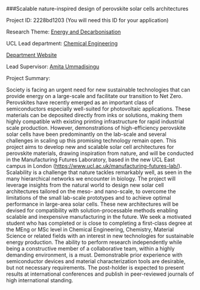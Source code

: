 ###Scalable nature-inspired design of perovskite solar cells architectures

Project ID: 2228bd1203
(You will need this ID for your application)

Research Theme: [Energy and Decarbonisation](../themes/energy-and-decarbonisation.md)

UCL Lead department: [Chemical Engineering](../departments/chemical-engineering.md)

[Department Website](https://www.ucl.ac.uk/chemical-engineering)

Lead Supervisor: [Amita Ummadisingu](https://iris.ucl.ac.uk/iris/browse/profile?upi=AUMMA45)

Project Summary:

Society is facing an urgent need for new sustainable technologies that can provide energy on a large-scale and facilitate our transition to Net Zero. Perovskites have recently emerged as an important class of semiconductors especially well-suited for photovoltaic applications. These materials can be deposited directly from inks or solutions, making them highly compatible with existing printing infrastructure for rapid industrial scale production. However, demonstrations of high-efficiency perovskite solar cells have been predominantly on the lab-scale and several challenges in scaling up this promising technology remain open. 
 This project aims to develop new and scalable solar cell architectures for perovskite materials, drawing inspiration from nature, and will be conducted in the Manufacturing Futures Laboratory, based in the new UCL East campus in London (https://www.ucl.ac.uk/manufacturing-futures-lab/). Scalability is a challenge that nature tackles remarkably well, as seen in the many hierarchical networks we encounter in biology. The project will leverage insights from the natural world to design new solar cell architectures tailored on the meso- and nano-scale, to overcome the limitations of the small lab-scale prototypes and to achieve optimal performance in large-area solar cells. These new architectures will be devised for compatibility with solution-processable methods enabling scalable and inexpensive manufacturing in the future.
 We seek a motivated student who has completed or is close to completing a first-class degree at the MEng or MSc level in Chemical Engineering, Chemistry, Material Science or related fields with an interest in new technologies for sustainable energy production. The ability to perform research independently while being a constructive member of a collaborative team, within a highly demanding environment, is a must. Demonstrable prior experience with semiconductor devices and material characterization tools are desirable, but not necessary requirements. The post-holder is expected to present results at international conferences and publish in peer-reviewed journals of high international standing.